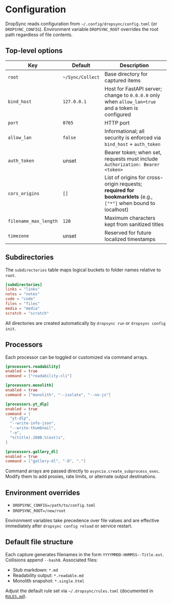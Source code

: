 # Configuration

DropSync reads configuration from `~/.config/dropsync/config.toml` (or `DROPSYNC_CONFIG`). Environment variable `DROPSYNC_ROOT` overrides the root path regardless of file contents.

## Top-level options

| Key | Default | Description |
|-----|---------|-------------|
| `root` | `~/Sync/Collect` | Base directory for captured items |
| `bind_host` | `127.0.0.1` | Host for FastAPI server; change to `0.0.0.0` only when `allow_lan=true` and a token is configured |
| `port` | `8765` | HTTP port |
| `allow_lan` | `false` | Informational; all security is enforced via `bind_host` + `auth_token` |
| `auth_token` | unset | Bearer token; when set, requests must include `Authorization: Bearer <token>` |
| `cors_origins` | `[]` | List of origins for cross-origin requests; **required for bookmarklets** (e.g., `["*"]` when bound to localhost) |
| `filename_max_length` | `120` | Maximum characters kept from sanitized titles |
| `timezone` | unset | Reserved for future localized timestamps |

## Subdirectories

The `subdirectories` table maps logical buckets to folder names relative to `root`.

```toml
[subdirectories]
links = "links"
notes = "notes"
code = "code"
files = "files"
media = "media"
scratch = "scratch"
```

All directories are created automatically by `dropsync run` or `dropsync config init`.

## Processors

Each processor can be toggled or customized via command arrays.

```toml
[processors.readability]
enabled = true
command = ["readability-cli"]

[processors.monolith]
enabled = true
command = ["monolith", "--isolate", "--no-js"]

[processors.yt_dlp]
enabled = true
command = [
  "yt-dlp",
  "--write-info-json",
  "--write-thumbnail",
  "-o",
  "%(title).200B.%(ext)s",
]

[processors.gallery_dl]
enabled = true
command = ["gallery-dl", "-D", "."]
```

Command arrays are passed directly to `asyncio.create_subprocess_exec`. Modify them to add proxies, rate limits, or alternate output destinations.

## Environment overrides

- `DROPSYNC_CONFIG=/path/to/config.toml`
- `DROPSYNC_ROOT=/new/root`

Environment variables take precedence over file values and are effective immediately after `dropsync config reload` or service restart.

## Default file structure

Each capture generates filenames in the form `YYYYMMDD-HHMMSS--Title.ext`. Collisions append `--hash8`. Associated files:

- Stub markdown: `*.md`
- Readability output: `*.readable.md`
- Monolith snapshot: `*.single.html`

Adjust the default rule set via `~/.dropsync/rules.toml` (documented in [`RULES.md`](RULES.md)).
